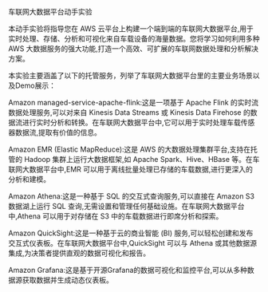 车联网大数据平台动手实验

本动手实验将指导您在 AWS 云平台上构建一个端到端的车联网大数据平台,用于实时处理、存储、分析和可视化来自车载设备的海量数据。您将学习如何利用多种 AWS 大数据服务的强大功能,打造一个高效、可扩展的车联网数据处理和分析解决方案。

本实验主要涵盖了以下的托管服务，列举了车联网大数据平台里的主要业务场景以及Demo展示：

Amazon managed-service-apache-flink:这是一项基于 Apache Flink 的实时流数据处理服务,可以对来自 Kinesis Data Streams 或 Kinesis Data Firehose 的数据流进行实时分析和转换。在车联网大数据平台中,它可以用于实时处理车载传感器数据流,提取有价值的信息。

Amazon EMR (Elastic MapReduce):这是 AWS 的大数据处理集群平台,支持在托管的 Hadoop 集群上运行大数据框架,如 Apache Spark、Hive、HBase 等。在车联网大数据平台中,EMR 可以用于离线批量处理已存储的车载数据,进行更深入的分析和建模。

Amazon Athena:这是一种基于 SQL 的交互式查询服务,可以直接在 Amazon S3 数据湖上运行 SQL 查询,无需设置和管理任何基础设施。在车联网大数据平台中,Athena 可以用于对存储在 S3 中的车载数据进行即席分析和探索。

Amazon QuickSight:这是一种基于云的商业智能 (BI) 服务,可以轻松创建和发布交互式仪表板。在车联网大数据平台中,QuickSight 可以与 Athena 或其他数据源集成,为决策者提供直观的数据可视化和报告。

Amazon Grafana:这是基于开源Grafana的数据可视化和监控平台,可以从多种数据源获取数据并生成动态仪表板。
